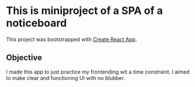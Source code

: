 # This is miniproject of a SPA of a noticeboard

This project was bootstrapped with [Create React App](https://github.com/facebook/create-react-app).

## Objective

I made this app to just practice my frontending wit a time constraint.
I aimed to make clear and functioning UI with no blubber.



